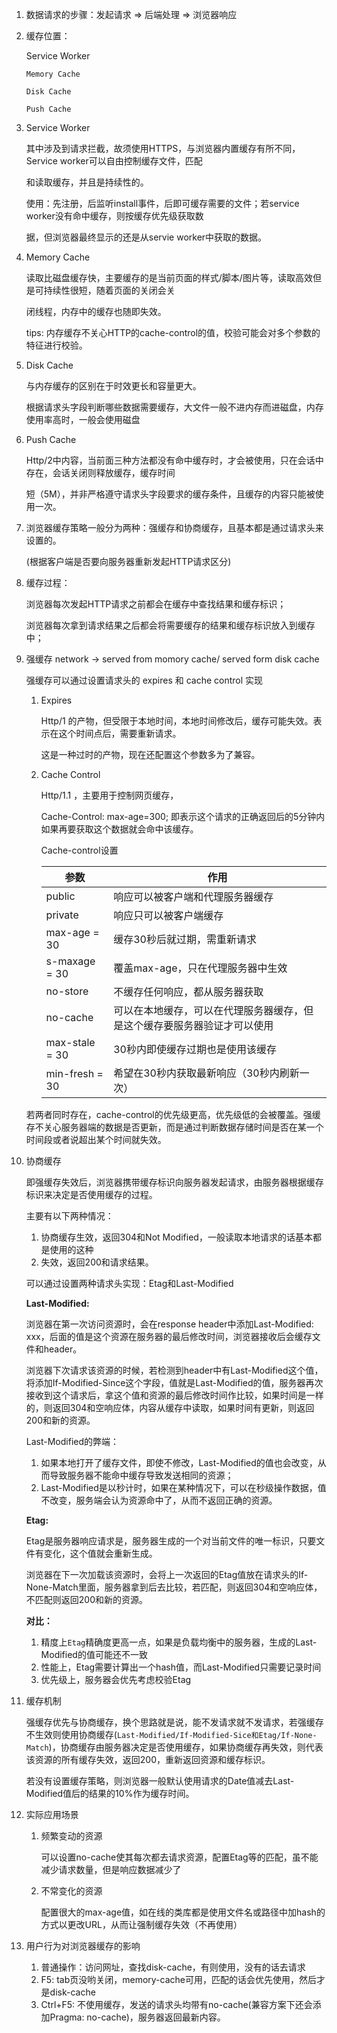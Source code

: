 1. 数据请求的步骤：发起请求 => 后端处理 => 浏览器响应

2. 缓存位置：

     Service Worker

       Memory Cache

       Disk Cache

       Push Cache

  3. Service Worker

       其中涉及到请求拦截，故须使用HTTPS，与浏览器内置缓存有所不同，Service worker可以自由控制缓存文件，匹配

       和读取缓存，并且是持续性的。

        使用：先注册，后监听install事件，后即可缓存需要的文件；若service worker没有命中缓存，则按缓存优先级获取数

       据，但浏览器最终显示的还是从servie worker中获取的数据。

  4. Memory Cache

       读取比磁盘缓存快，主要缓存的是当前页面的样式/脚本/图片等，读取高效但是可持续性很短，随着页面的关闭会关

       闭线程，内存中的缓存也随即失效。

       tips: 内存缓存不关心HTTP的cache-control的值，校验可能会对多个参数的特征进行校验。

  5. Disk Cache

       与内存缓存的区别在于时效更长和容量更大。

       根据请求头字段判断哪些数据需要缓存，大文件一般不进内存而进磁盘，内存使用率高时，一般会使用磁盘

  6. Push Cache

       Http/2中内容，当前面三种方法都没有命中缓存时，才会被使用，只在会话中存在，会话关闭则释放缓存，缓存时间

       短（5M），并非严格遵守请求头字段要求的缓存条件，且缓存的内容只能被使用一次。

7. 浏览器缓存策略一般分为两种：强缓存和协商缓存，且基本都是通过请求头来设置的。

     (根据客户端是否要向服务器重新发起HTTP请求区分)

8. 缓存过程：

     浏览器每次发起HTTP请求之前都会在缓存中查找结果和缓存标识；

     浏览器每次拿到请求结果之后都会将需要缓存的结果和缓存标识放入到缓存中；

9. 强缓存
     network -> served from momory cache/ served form disk cache

     强缓存可以通过设置请求头的 expires 和 cache control 实现

     1. Expires 

        Http/1 的产物，但受限于本地时间，本地时间修改后，缓存可能失效。表示在这个时间点后，需要重新请求。

        这是一种过时的产物，现在还配置这个参数多为了兼容。

     2. Cache Control

        Http/1.1 ，主要用于控制网页缓存，

        Cache-Control: max-age=300; 即表示这个请求的正确返回后的5分钟内如果再要获取这个数据就会命中该缓存。
   
        Cache-control设置
   
        | 参数           | 作用                                                         |
        | -------------- | ------------------------------------------------------------ |
        | public         | 响应可以被客户端和代理服务器缓存                             |
        | private        | 响应只可以被客户端缓存                                       |
        | max-age = 30   | 缓存30秒后就过期，需重新请求                                 |
        | s-maxage = 30  | 覆盖max-age，只在代理服务器中生效                            |
        | no-store       | 不缓存任何响应，都从服务器获取                               |
        | no-cache       | 可以在本地缓存，可以在代理服务器缓存，但是这个缓存要服务器验证才可以使用 |
        | max-stale = 30 | 30秒内即使缓存过期也是使用该缓存                             |
        | min-fresh = 30 | 希望在30秒内获取最新响应（30秒内刷新一次）                   |
        
        
     
     若两者同时存在，cache-control的优先级更高，优先级低的会被覆盖。强缓存不关心服务器端的数据是否更新，而是通过判断数据存储时间是否在某一个时间段或者说超出某个时间就失效。
     
10. 协商缓存

    即强缓存失效后，浏览器携带缓存标识向服务器发起请求，由服务器根据缓存标识来决定是否使用缓存的过程。
    
    主要有以下两种情况：
    
    1. 协商缓存生效，返回304和Not Modified，一般读取本地请求的话基本都是使用的这种
    2. 失效，返回200和请求结果。
    
    可以通过设置两种请求头实现：Etag和Last-Modified
    
    **Last-Modified:**
    
    浏览器在第一次访问资源时，会在response header中添加Last-Modified: xxx，后面的值是这个资源在服务器的最后修改时间，浏览器接收后会缓存文件和header。
    
    浏览器下次请求该资源的时候，若检测到header中有Last-Modified这个值，将添加If-Modified-Since这个字段，值就是Last-Modified的值，服务器再次接收到这个请求后，拿这个值和资源的最后修改时间作比较，如果时间是一样的，则返回304和空响应体，内容从缓存中读取，如果时间有更新，则返回200和新的资源。
    
    Last-Modified的弊端：
    
    1. 如果本地打开了缓存文件，即使不修改，Last-Modified的值也会改变，从而导致服务器不能命中缓存导致发送相同的资源；
    2. Last-Modified是以秒计时，如果在某种情况下，可以在秒级操作数据，值不改变，服务端会认为资源命中了，从而不返回正确的资源。
    
    **Etag:**
    
    Etag是服务器响应请求是，服务器生成的一个对当前文件的唯一标识，只要文件有变化，这个值就会重新生成。
    
    浏览器在下一次加载该资源时，会将上一次返回的Etag值放在请求头的If-None-Match里面，服务器拿到后去比较，若匹配，则返回304和空响应体，不匹配则返回200和新的资源。
    
    **对比：**
    
    1. 精度上`Etag`精确度更高一点，如果是负载均衡中的服务器，生成的Last-Modified的值可能还不一致
    2. 性能上，Etag需要计算出一个hash值，而Last-Modified只需要记录时间
    3. 优先级上，服务器会优先考虑校验Etag

11. 缓存机制

    强缓存优先与协商缓存，换个思路就是说，能不发请求就不发请求，若强缓存不生效则使用协商缓存(`Last-Modified/If-Modified-Sice和Etag/If-None-Match`)，协商缓存由服务器决定是否使用缓存，如果协商缓存再失效，则代表该资源的所有缓存失效，返回200，重新返回资源和缓存标识。

    若没有设置缓存策略，则浏览器一般默认使用请求的Date值减去Last-Modified值后的结果的10%作为缓存时间。

12. 实际应用场景

    1. 频繁变动的资源

       可以设置no-cache使其每次都去请求资源，配置Etag等的匹配，虽不能减少请求数量，但是响应数据减少了

    2. 不常变化的资源

       配置很大的max-age值，如在线的类库都是使用文件名或路径中加hash的方式以更改URL，从而让强制缓存失效（不再使用）

13. 用户行为对浏览器缓存的影响
    1. 普通操作：访问网址，查找disk-cache，有则使用，没有的话去请求
    2. F5: tab页没哟关闭，memory-cache可用，匹配的话会优先使用，然后才是disk-cache
    3. Ctrl+F5: 不使用缓存，发送的请求头均带有no-cache(兼容方案下还会添加Pragma: no-cache)，服务器返回最新内容。





